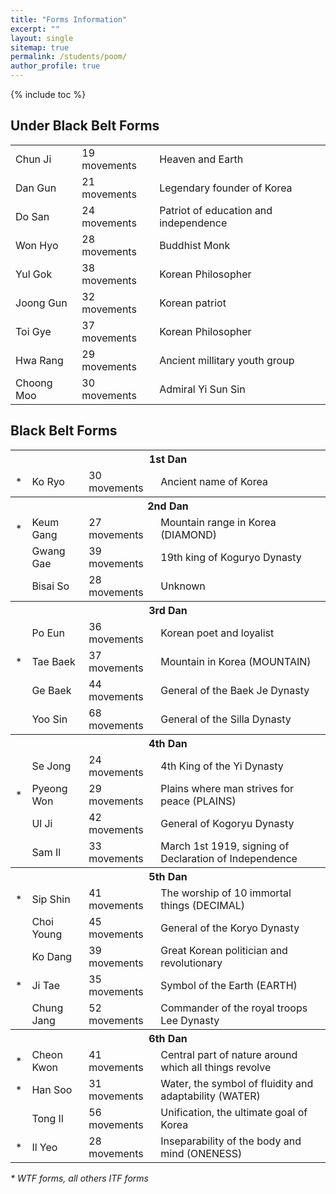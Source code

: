 ```yaml
---
title: "Forms Information"
excerpt: ""
layout: single
sitemap: true
permalink: /students/poom/
author_profile: true
---
```

{% include toc %}

## Under Black Belt Forms


<table>
<tr><td>Chun Ji</td><td>19 movements</td><td>Heaven and Earth</td></tr>
<tr><td>Dan Gun</td><td>21 movements</td><td>Legendary founder of Korea</td></tr>
<tr><td>Do San</td><td>24 movements</td><td>Patriot of education and independence</td></tr>
<tr><td>Won Hyo</td><td>28 movements</td><td>Buddhist Monk</td></tr>
<tr><td>Yul Gok</td><td>38 movements</td><td>Korean Philosopher</td></tr>
<tr><td>Joong Gun</td><td>32 movements</td><td>Korean patriot</td></tr>
<tr><td>Toi Gye</td><td>37 movements</td><td>Korean Philosopher</td></tr>
<tr><td>Hwa Rang</td><td>29 movements</td><td>Ancient millitary youth group</td></tr>
<tr><td>Choong Moo</td><td>30 movements</td><td>Admiral Yi Sun Sin</td></tr>
</table>


## Black Belt Forms


<table>
<tr><th colspan="4">1st Dan</th></tr>
<tr><td>*</td><td>Ko Ryo</td><td>30 movements</td><td>Ancient name of Korea</td></tr>
<tr><th colspan="4">2nd Dan</th></tr>
<tr><td>*</td><td>Keum Gang</td><td>27 movements</td><td>Mountain range in Korea (DIAMOND)</td></tr>
<tr><td>&nbsp;</td><td>Gwang Gae</td><td>39 movements</td><td>19th king of Koguryo Dynasty</td></tr>
<tr><td>&nbsp;</td><td>Bisai So</td><td>28 movements</td><td>Unknown</td></tr>
<tr><th colspan="4">3rd Dan</th></tr>
<tr><td>&nbsp;</td><td>Po Eun</td><td>36 movements</td><td>Korean poet and loyalist</td></tr>
<tr><td>*</td><td>Tae Baek</td><td>37 movements</td><td>Mountain in Korea (MOUNTAIN)</td></tr>
<tr><td>&nbsp;</td><td>Ge Baek</td><td>44 movements</td><td>General of the Baek Je Dynasty</td></tr>
<tr><td>&nbsp;</td><td>Yoo Sin</td><td>68 movements</td><td>General of the Silla Dynasty</td></tr>
<tr><th colspan="4">4th Dan</th></tr>
<tr><td>&nbsp;</td><td>Se Jong</td><td>24 movements</td><td>4th King of the Yi Dynasty</td></tr>
<tr><td>*</td><td>Pyeong Won</td><td>29 movements</td><td>Plains where man strives for peace (PLAINS)</td></tr>
<tr><td>&nbsp;</td><td>Ul Ji</td><td>42 movements</td><td>General of Kogoryu Dynasty</td></tr>
<tr><td>&nbsp;</td><td>Sam Il</td><td>33 movements</td><td>March 1st 1919, signing of Declaration of Independence</td></tr>
<tr><th colspan="4">5th Dan</th></tr>
<tr><td>*</td><td>Sip Shin</td><td>41 movements</td><td>The worship of 10 immortal things (DECIMAL)</td></tr>
<tr><td>&nbsp;</td><td>Choi Young</td><td>45 movements</td><td>General of the Koryo Dynasty</td></tr>
<tr><td>&nbsp;</td><td>Ko Dang</td><td>39 movements</td><td>Great Korean politician and revolutionary</td></tr>
<tr><td>*</td><td>Ji Tae</td><td>35 movements</td><td>Symbol of the Earth (EARTH)</td></tr>
<tr><td>&nbsp;</td><td>Chung Jang</td><td>52 movements</td><td>Commander of the royal troops Lee Dynasty</td></tr>
<tr><th colspan="4">6th Dan</th></tr>
<tr><td>*</td><td>Cheon Kwon</td><td>41 movements</td><td>Central part of nature around which all things revolve</td></tr>
<tr><td>*</td><td>Han Soo</td><td>31 movements</td><td>Water, the symbol of fluidity and adaptability (WATER)</td></tr>
<tr><td>&nbsp;</td><td>Tong Il</td><td>56 movements</td><td>Unification, the ultimate goal of Korea</td></tr>
<tr><td>*</td><td>Il Yeo</td><td>28 movements</td><td>Inseparability of the body and mind (ONENESS)</td></tr>
</table>


<em>* WTF forms, all others ITF forms</em>

